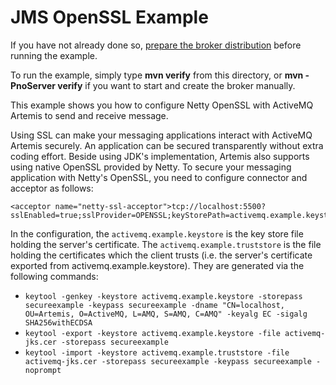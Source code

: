 # JMS OpenSSL Example

If you have not already done so, [prepare the broker distribution](../../../../README.md#getting-started) before running the example.

To run the example, simply type **mvn verify** from this directory, or **mvn -PnoServer verify** if you want to start and create the broker manually.

This example shows you how to configure Netty OpenSSL with ActiveMQ Artemis to send and receive message.

Using SSL can make your messaging applications interact with ActiveMQ Artemis securely. An application can be secured transparently without extra coding effort.
Beside using JDK's implementation, Artemis also supports using native OpenSSL provided by Netty.
To secure your messaging application with Netty's OpenSSL, you need to configure connector and acceptor as follows:

    <acceptor name="netty-ssl-acceptor">tcp://localhost:5500?sslEnabled=true;sslProvider=OPENSSL;keyStorePath=activemq.example.keystore;keyStorePassword=secureexample</acceptor>

In the configuration, the `activemq.example.keystore` is the key store file holding the server's certificate. The `activemq.example.truststore` is the file holding the certificates which the client trusts (i.e. the server's certificate exported from activemq.example.keystore). They are generated via the following commands:

* `keytool -genkey -keystore activemq.example.keystore -storepass secureexample -keypass secureexample -dname "CN=localhost, OU=Artemis, O=ActiveMQ, L=AMQ, S=AMQ, C=AMQ" -keyalg EC -sigalg SHA256withECDSA`
* `keytool -export -keystore activemq.example.keystore -file activemq-jks.cer -storepass secureexample`
* `keytool -import -keystore activemq.example.truststore -file activemq-jks.cer -storepass secureexample -keypass secureexample -noprompt`
